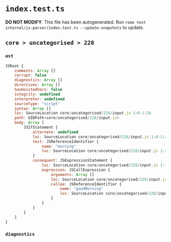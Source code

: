 # `index.test.ts`

**DO NOT MODIFY**. This file has been autogenerated. Run `rome test internal/js-parser/index.test.ts --update-snapshots` to update.

## `core > uncategorised > 228`

### `ast`

```javascript
JSRoot {
	comments: Array []
	corrupt: false
	diagnostics: Array []
	directives: Array []
	hasHoistedVars: false
	integrity: undefined
	interpreter: undefined
	sourceType: "script"
	syntax: Array []
	loc: SourceLocation core/uncategorised/228/input.js 1:0-1:26
	path: UIDPath<core/uncategorised/228/input.js>
	body: Array [
		JSIfStatement {
			alternate: undefined
			loc: SourceLocation core/uncategorised/228/input.js 1:0-1:26
			test: JSReferenceIdentifier {
				name: "morning"
				loc: SourceLocation core/uncategorised/228/input.js 1:4-1:11 (morning)
			}
			consequent: JSExpressionStatement {
				loc: SourceLocation core/uncategorised/228/input.js 1:13-1:26
				expression: JSCallExpression {
					arguments: Array []
					loc: SourceLocation core/uncategorised/228/input.js 1:13-1:26
					callee: JSReferenceIdentifier {
						name: "goodMorning"
						loc: SourceLocation core/uncategorised/228/input.js 1:13-1:24 (goodMorning)
					}
				}
			}
		}
	]
}
```

### `diagnostics`

```

```

